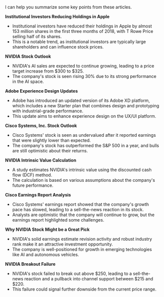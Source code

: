 I can help you summarize some key points from these articles.

**Institutional Investors Reducing Holdings in Apple**

* Institutional investors have reduced their holdings in Apple by almost 153 million shares in the first three months of 2018, with T Rowe Price selling half of its shares.
* This is a notable trend, as institutional investors are typically large shareholders and can influence stock prices.

**NVIDIA Stock Outlook**

* NVIDIA's AI sales are expected to continue growing, leading to a price target increase from $300 to $325.
* The company's stock is seen rising 30% due to its strong performance in the AI space.

**Adobe Experience Design Updates**

* Adobe has introduced an updated version of its Adobe XD platform, which includes a new Starter plan that combines design and prototyping with industrial-grade performance.
* This update aims to enhance experience design on the UX/UI platform.

**Cisco Systems, Inc. Stock Outlook**

* Cisco Systems' stock is seen as undervalued after it reported earnings that were slightly lower than expected.
* The company's stock has outperformed the S&P 500 in a year, and bulls are still optimistic about their returns.

**NVIDIA Intrinsic Value Calculation**

* A study estimates NVIDIA's intrinsic value using the discounted cash flow (DCF) method.
* The calculation is based on various assumptions about the company's future performance.

**Cisco Earnings Report Analysis**

* Cisco Systems' earnings report showed that the company's growth pace has slowed, leading to a sell-the-news reaction in its stock.
* Analysts are optimistic that the company will continue to grow, but the earnings report highlighted some challenges.

**Why NVIDIA Stock Might be a Great Pick**

* NVIDIA's solid earnings estimate revision activity and robust industry rank make it an attractive investment opportunity.
* The company is well-positioned for growth in emerging technologies like AI and autonomous vehicles.

**NVIDIA Breakout Failure**

* NVIDIA's stock failed to break out above $250, leading to a sell-the-news reaction and a pullback into channel support between $215 and $220.
* This failure could signal further downside from the current price range.